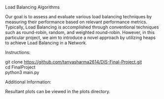 Load Balancing Algorithms

Our goal is to assess and evaluate various load balancing techniques by measuring their performance based on relevant performance metrics. Typically, Load Balancing is accomplished through conventional techniques such as round-robin, random, and weighted round-robin. However, in this particular project, we aim to introduce a novel approach by utilizing heaps to achieve Load Balancing in a Network.

Instructions:

git clone https://github.com/tanyasharma2614/DIS-Final-Project.git  
cd FinalProject  
python3 main.py  

Additional Information:

Resultant plots can be viewed in the plots directory.